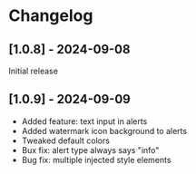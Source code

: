 # Changelog

## [1.0.8] - 2024-09-08

Initial release

## [1.0.9] - 2024-09-09

- Added feature: text input in alerts
- Added watermark icon background to alerts
- Tweaked default colors
- Bux fix: alert type always says "info"
- Bug fix: multiple injected style elements
